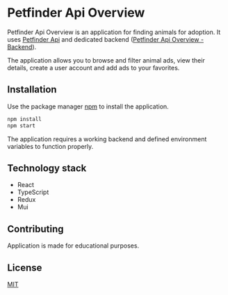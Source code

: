 # Petfinder Api Overview

Petfinder Api Overview is an application for finding animals for adoption. It uses [Petfinder Api](https://www.petfinder.com/developers/v2/docs/) and dedicated backend ([Petfinder Api Overview - Backend](https://github.com/annaceglarska/petfinder-api-overview-backend)).

The application allows you to browse and filter animal ads, view their details, create a user account and add ads to your favorites.

## Installation

Use the package manager [npm](https://docs.npmjs.com/about-npm) to install the application.

```bash
npm install
npm start
```

The application requires a working backend and defined environment variables to function properly.

## Technology stack

- React
- TypeScript
- Redux
- Mui

## Contributing

Application is made for educational purposes.

## License

[MIT](https://choosealicense.com/licenses/mit/)

